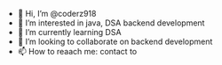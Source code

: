 - 👋 Hi, I’m @coderz918
- 👀 I’m interested in java, DSA backend development
- 🌱 I’m currently learning DSA
- 💞️ I’m looking to collaborate on backend development
- 📫 How to reaach me: contact to 

<!---
coderz918/coderz918 is a ✨ special ✨ repository because its `README.md` (this file) appears on your GitHub profile.
You can click the Preview link to take a look at your changes.
--->
